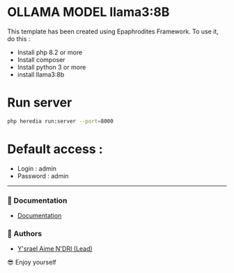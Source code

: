 # OLLAMA MODEL llama3:8B
This template has been created using Epaphrodites Framework.
To use it, do this :
- Install php 8.2 or more
- Install composer
- Install python 3 or more
- install llama3:8b
 
# Run server
```bash
php heredia run:server --port=8000
```

# Default access :
- Login : admin
- Password : admin

---
### 📗 Documentation

- [Documentation](https://epaphrodite.org/)

### 👥 Authors

- [Y'srael Aime N'DRI (Lead) ](https://github.com/ysrael-aime-ndri)

😎 Enjoy yourself